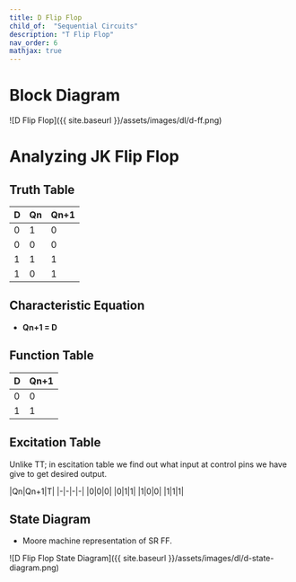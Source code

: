 ```yaml
---
title: D Flip Flop
child_of:  "Sequential Circuits"
description: "T Flip Flop"
nav_order: 6
mathjax: true
---
```


# Block Diagram 

![D Flip Flop]({{ site.baseurl }}/assets/images/dl/d-ff.png)

# Analyzing JK Flip Flop

## Truth Table 

|D|Qn|Qn+1|
|-|-|-|
|0|1|0|
|0|0|0|
|1|1|1|
|1|0|1|

## Characteristic Equation

- **Qn+1 = D**

## Function Table

|D|Qn+1|
|-|-|
|0|0|
|1|1|

## Excitation Table

Unlike TT; in escitation table we find out what input at control pins we have give to get desired output.

|Qn|Qn+1|T|
|-|-|-|-|
|0|0|0|
|0|1|1|
|1|0|0|
|1|1|1|

## State Diagram

- Moore machine representation of SR FF.

![D Flip Flop State Diagram]({{ site.baseurl }}/assets/images/dl/d-state-diagram.png)

